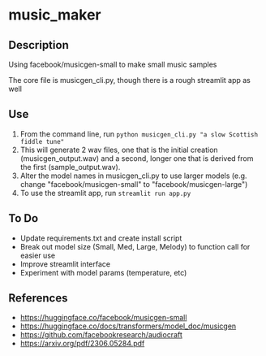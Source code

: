# music_maker

## Description
Using facebook/musicgen-small to make small music samples

The core file is musicgen_cli.py, though there is a rough streamlit app as well

## Use
1. From the command line, run `python musicgen_cli.py "a slow Scottish fiddle tune"`
2. This will generate 2 wav files, one that is the initial creation (musicgen_output.wav) and a second, longer one that is derived from the first (sample_output.wav).
3. Alter the model names in musicgen_cli.py to use larger models (e.g. change "facebook/musicgen-small" to "facebook/musicgen-large")
4. To use the streamlit app, run `streamlit run app.py`

## To Do
- Update requirements.txt and create install script
- Break out model size (Small, Med, Large, Melody) to function call for easier use
- Improve streamlit interface
- Experiment with model params (temperature, etc)

## References
- https://huggingface.co/facebook/musicgen-small
- https://huggingface.co/docs/transformers/model_doc/musicgen
- https://github.com/facebookresearch/audiocraft
- https://arxiv.org/pdf/2306.05284.pdf
